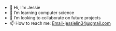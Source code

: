 - 👋 Hi, I’m Jessie
- 👀 I’m learning computer science
- 💞️ I’m looking to collaborate on future projects 
- 📫 How to reach me: Email-jessielin34@gmail.com

<!---
jessielin34/jessielin34 is a ✨ special ✨ repository because its `README.md` (this file) appears on your GitHub profile.
You can click the Preview link to take a look at your changes.
--->
